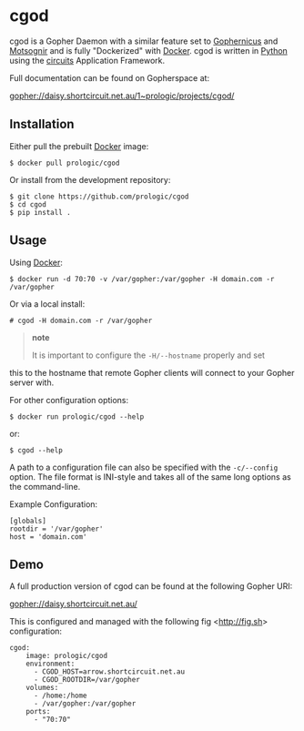cgod
====

cgod is a Gopher Daemon with a similar feature set to [Gophernicus](gopher://gophernicus.org/) and [Motsognir](gopher://gopher.viste-family.net/1/projects/motsognir/) and is fully "Dockerized" with [Docker](https://docker.com/). cgod is written in [Python](http://python.org/) using the [circuits](http://circuitsframework.com/) Application Framework.

Full documentation can be found on Gopherspace at:

<gopher://daisy.shortcircuit.net.au/1~prologic/projects/cgod/>

Installation
------------

Either pull the prebuilt [Docker](https://docker.com/) image:

    $ docker pull prologic/cgod

Or install from the development repository:

    $ git clone https://github.com/prologic/cgod
    $ cd cgod
    $ pip install .

Usage
-----

Using [Docker](https://docker.com/):

    $ docker run -d 70:70 -v /var/gopher:/var/gopher -H domain.com -r /var/gopher

Or via a local install:

    # cgod -H domain.com -r /var/gopher

> **note**
>
> It is important to configure the `-H/--hostname` properly and set

this to the hostname that remote Gopher clients will connect to your Gopher server with.

For other configuration options:

    $ docker run prologic/cgod --help

or:

    $ cgod --help

A path to a configuration file can also be specified with the `-c/--config` option. The file format is INI-style and takes all of the same long options as the command-line.

Example Configuration:

    [globals]
    rootdir = '/var/gopher'
    host = 'domain.com'

Demo
----

A full production version of cgod can be found at the following Gopher URI:

<gopher://daisy.shortcircuit.net.au/>

This is configured and managed with the following fig &lt;http://fig.sh&gt; configuration:

    cgod:
        image: prologic/cgod
        environment:
          - CGOD_HOST=arrow.shortcircuit.net.au
          - CGOD_ROOTDIR=/var/gopher
        volumes:
          - /home:/home
          - /var/gopher:/var/gopher
        ports:
          - "70:70"

